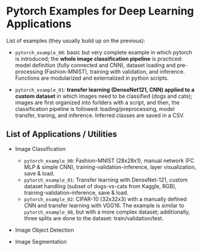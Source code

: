 # Pytorch Examples for Deep Learning Applications

List of examples (they usually build up on the previous):

- `pytorch_example_00`: basic but very complete example in which pytorch is introduced; the **whole image classification pipeline** is practiced: model definition (fully connected and CNN), dataset loading and pre-processing (Fashion-MNIST), training with validation, and inference. Functions are modularized and externalized in python scripts.

- `pytorch_example_01`: **transfer learning (DenseNet121, CNN) applied to a custom dataset** in which images need to be classified (dogs and cats); images are first organized into forlders with a script, and then, the classification pipeline is followed: loading/preprocessing, model transfer, traning, and inference. Inferred classes are saved in a CSV.

## List of Applications / Utilities

- Image Classification

    - `pytorch_example_00`: Fashion-MNIST (28x28x1), manual network (FC MLP & simple CNN), training-validation-inference, layer visualization, save & load.
    - `pytorch_example_01`: Transfer learning with DenseNet-121, custom dataset handling (subset of dogs-vs-cats from Kaggle, RGB), training-validation-inference, save & load.
    - `pytorch_example_02`: CIFAR-10 (32x32x3) with a manually defined CNN and transfer learning with VGG16. The example is similar to `pytorch_example_00`, but with a more complex dataset; additionally, three splits are done to the dataset: train/validation/test.

- Image Object Detection

- Image Segmentation
